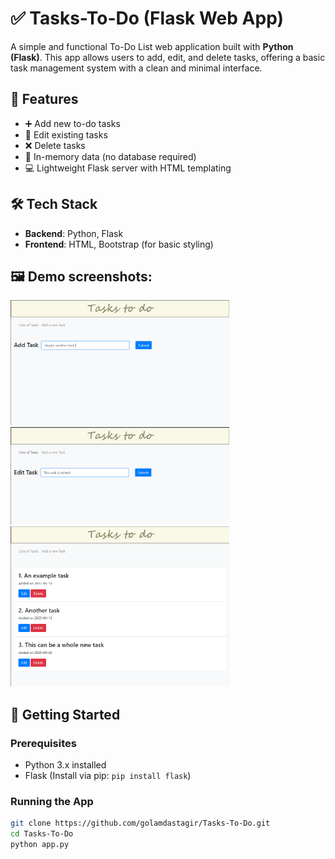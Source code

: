 # ✅ Tasks-To-Do (Flask Web App)

A simple and functional To-Do List web application built with **Python (Flask)**. This app allows users to add, edit, and delete tasks, offering a basic task management system with a clean and minimal interface.

## 🔧 Features

- ➕ Add new to-do tasks  
- 📝 Edit existing tasks  
- ❌ Delete tasks  
- 🧠 In-memory data (no database required)  
- 💻 Lightweight Flask server with HTML templating

## 🛠 Tech Stack

- **Backend**: Python, Flask
- **Frontend**: HTML, Bootstrap (for basic styling)

## 🖼️ Demo screenshots:

<img src="./demo_images/2.png" alt="Add new task page" width="350" /> <img src="./demo_images/3.png" alt="Edit a task page" width="350" />
<img src="./demo_images/1.png" alt="List of tasks page" width="350" /> 

## 🚀 Getting Started

### Prerequisites
- Python 3.x installed
- Flask (Install via pip: `pip install flask`)

### Running the App

```bash
git clone https://github.com/golamdastagir/Tasks-To-Do.git
cd Tasks-To-Do
python app.py
